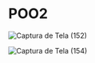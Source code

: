 # POO2

![Captura de Tela (152)](https://user-images.githubusercontent.com/86434650/172430372-e457d689-d656-4ea7-b6d9-7d5d31352280.png)


![Captura de Tela (154)](https://user-images.githubusercontent.com/86434650/172430992-4879bbf6-ad13-4de0-b80d-432976df505d.png)
